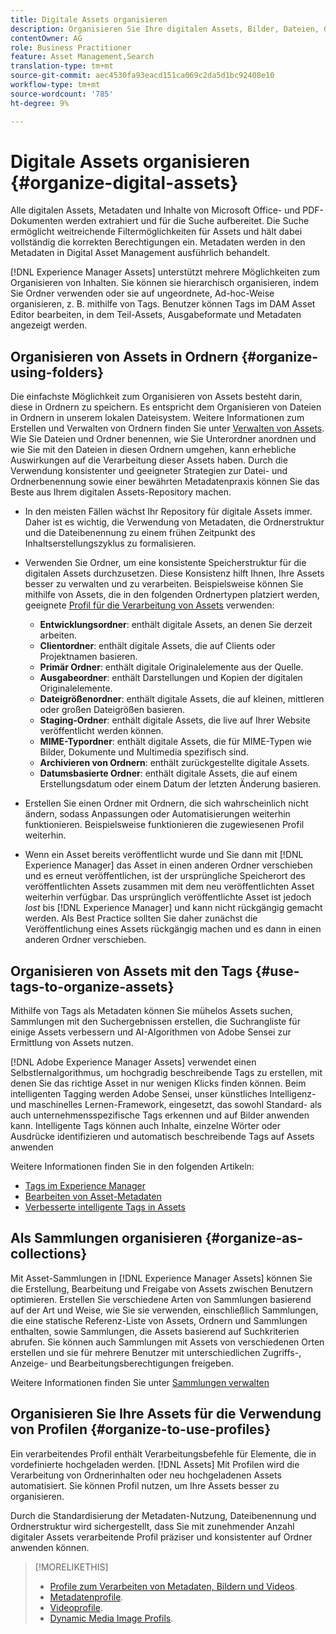 ```yaml
---
title: Digitale Assets organisieren
description: Organisieren Sie Ihre digitalen Assets, Bilder, Dateien, Ordner usw. mit Experience Manager.
contentOwner: AG
role: Business Practitioner
feature: Asset Management,Search
translation-type: tm+mt
source-git-commit: aec4530fa93eacd151ca069c2da5d1bc92408e10
workflow-type: tm+mt
source-wordcount: '785'
ht-degree: 9%

---
```



# Digitale Assets organisieren {#organize-digital-assets}

Alle digitalen Assets, Metadaten und Inhalte von Microsoft Office- und PDF-Dokumenten werden extrahiert und für die Suche aufbereitet. Die Suche ermöglicht weitreichende Filtermöglichkeiten für Assets und hält dabei vollständig die korrekten Berechtigungen ein. Metadaten werden in den Metadaten in Digital Asset Management ausführlich behandelt.

[!DNL Experience Manager Assets] unterstützt mehrere Möglichkeiten zum Organisieren von Inhalten. Sie können sie hierarchisch organisieren, indem Sie Ordner verwenden oder sie auf ungeordnete, Ad-hoc-Weise organisieren, z. B. mithilfe von Tags. Benutzer können Tags im DAM Asset Editor bearbeiten, in dem Teil-Assets, Ausgabeformate und Metadaten angezeigt werden.

## Organisieren von Assets in Ordnern {#organize-using-folders}

Die einfachste Möglichkeit zum Organisieren von Assets besteht darin, diese in Ordnern zu speichern. Es entspricht dem Organisieren von Dateien in Ordnern in unserem lokalen Dateisystem. Weitere Informationen zum Erstellen und Verwalten von Ordnern finden Sie unter [Verwalten von Assets](manage-assets.md). Wie Sie Dateien und Ordner benennen, wie Sie Unterordner anordnen und wie Sie mit den Dateien in diesen Ordnern umgehen, kann erhebliche Auswirkungen auf die Verarbeitung dieser Assets haben. Durch die Verwendung konsistenter und geeigneter Strategien zur Datei- und Ordnerbenennung sowie einer bewährten Metadatenpraxis können Sie das Beste aus Ihrem digitalen Assets-Repository machen.

* In den meisten Fällen wächst Ihr Repository für digitale Assets immer. Daher ist es wichtig, die Verwendung von Metadaten, die Ordnerstruktur und die Dateibenennung zu einem frühen Zeitpunkt des Inhaltserstellungszyklus zu formalisieren.
* Verwenden Sie Ordner, um eine konsistente Speicherstruktur für die digitalen Assets durchzusetzen. Diese Konsistenz hilft Ihnen, Ihre Assets besser zu verwalten und zu verarbeiten. Beispielsweise können Sie mithilfe von Assets, die in den folgenden Ordnertypen platziert werden, geeignete [Profil für die Verarbeitung von Assets](processing-profiles.md) verwenden:

   * **Entwicklungsordner**: enthält digitale Assets, an denen Sie derzeit arbeiten.
   * **Clientordner**: enthält digitale Assets, die auf Clients oder Projektnamen basieren.
   * **Primär Ordner**: enthält digitale Originalelemente aus der Quelle.
   * **Ausgabeordner**: enthält Darstellungen und Kopien der digitalen Originalelemente.
   * **Dateigrößenordner**: enthält digitale Assets, die auf kleinen, mittleren oder großen Dateigrößen basieren.
   * **Staging-Ordner**: enthält digitale Assets, die live auf Ihrer Website veröffentlicht werden können.
   * **MIME-Typordner**: enthält digitale Assets, die für MIME-Typen wie Bilder, Dokumente und Multimedia spezifisch sind.
   * **Archivieren von Ordnern**: enthält zurückgestellte digitale Assets.
   * **Datumsbasierte Ordner**: enthält digitale Assets, die auf einem Erstellungsdatum oder einem Datum der letzten Änderung basieren.

* Erstellen Sie einen Ordner mit Ordnern, die sich wahrscheinlich nicht ändern, sodass Anpassungen oder Automatisierungen weiterhin funktionieren. Beispielsweise funktionieren die zugewiesenen Profil weiterhin.
* Wenn ein Asset bereits veröffentlicht wurde und Sie dann mit [!DNL Experience Manager] das Asset in einen anderen Ordner verschieben und es erneut veröffentlichen, ist der ursprüngliche Speicherort des veröffentlichten Assets zusammen mit dem neu veröffentlichten Asset weiterhin verfügbar. Das ursprünglich veröffentlichte Asset ist jedoch *lost* bis [!DNL Experience Manager] und kann nicht rückgängig gemacht werden. Als Best Practice sollten Sie daher zunächst die Veröffentlichung eines Assets rückgängig machen und es dann in einen anderen Ordner verschieben.

## Organisieren von Assets mit den Tags {#use-tags-to-organize-assets}

Mithilfe von Tags als Metadaten können Sie mühelos Assets suchen, Sammlungen mit den Suchergebnissen erstellen, die Suchrangliste für einige Assets verbessern und AI-Algorithmen von Adobe Sensei zur Ermittlung von Assets nutzen.

[!DNL Adobe Experience Manager Assets] verwendet einen Selbstlernalgorithmus, um hochgradig beschreibende Tags zu erstellen, mit denen Sie das richtige Asset in nur wenigen Klicks finden können. Beim intelligenten Tagging werden Adobe Sensei, unser künstliches Intelligenz- und maschinelles Lernen-Framework, eingesetzt, das sowohl Standard- als auch unternehmensspezifische Tags erkennen und auf Bilder anwenden kann. Intelligente Tags können auch Inhalte, einzelne Wörter oder Ausdrücke identifizieren und automatisch beschreibende Tags auf Assets anwenden

Weitere Informationen finden Sie in den folgenden Artikeln:

* [Tags im Experience Manager](/help/sites-authoring/tags.md)
* [Bearbeiten von Asset-Metadaten](metadata.md)
* [Verbesserte intelligente Tags in Assets](enhanced-smart-tags.md)

## Als Sammlungen organisieren {#organize-as-collections}

Mit Asset-Sammlungen in [!DNL Experience Manager Assets] können Sie die Erstellung, Bearbeitung und Freigabe von Assets zwischen Benutzern optimieren. Erstellen Sie verschiedene Arten von Sammlungen basierend auf der Art und Weise, wie Sie sie verwenden, einschließlich Sammlungen, die eine statische Referenz-Liste von Assets, Ordnern und Sammlungen enthalten, sowie Sammlungen, die Assets basierend auf Suchkriterien abrufen.  Sie können auch Sammlungen mit Assets von verschiedenen Orten erstellen und sie für mehrere Benutzer mit unterschiedlichen Zugriffs-, Anzeige- und Bearbeitungsberechtigungen freigeben.

Weitere Informationen finden Sie unter [Sammlungen verwalten](manage-collections.md)

<!-- TBD items: add screenshots where applicable
Any hints/recommendations of when to use what method of organizing? Some examples of how organizing helps towards a better taxonomy and improved content velocity.
Add back links to blog posts by marketing?
-->

## Organisieren Sie Ihre Assets für die Verwendung von Profilen {#organize-to-use-profiles}

Ein verarbeitendes Profil enthält Verarbeitungsbefehle für Elemente, die in vordefinierte  hochgeladen werden. [!DNL Assets] Mit Profilen wird die Verarbeitung von Ordnerinhalten oder neu hochgeladenen Assets automatisiert. Sie können Profil nutzen, um Ihre Assets besser zu organisieren.

Durch die Standardisierung der Metadaten-Nutzung, Dateibenennung und Ordnerstruktur wird sichergestellt, dass Sie mit zunehmender Anzahl digitaler Assets verarbeitende Profil präziser und konsistenter auf Ordner anwenden können.

>[!MORELIKETHIS]
>
>* [Profile zum Verarbeiten von Metadaten, Bildern und Videos](processing-profiles.md).
>* [Metadatenprofile](/help/assets/metadata-config.md#metadata-profiles).
>* [Videoprofile](video-profiles.md).
>* [Dynamic Media Image Profils](image-profiles.md).

